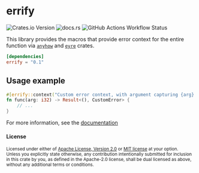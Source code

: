 # errify

![Crates.io Version](https://img.shields.io/crates/v/errify?style=flat-square)
![docs.rs](https://img.shields.io/docsrs/errify?style=flat-square)
![GitHub Actions Workflow Status](https://img.shields.io/github/actions/workflow/status/LazyMechanic/errify/ci.yml?branch=master&style=flat-square)

This library provides the macros that provide error context for the entire function via [`anyhow`](https://docs.rs/anyhow/latest/anyhow/) and [`eyre`](https://docs.rs/eyre/latest/eyre/) crates.

```toml
[dependencies]
errify = "0.1"
```

## Usage example
```rust
#[errify::context("Custom error context, with argument capturing {arg} = {}", arg)]
fn func(arg: i32) -> Result<(), CustomError> {
    // ...
}
```

For more information, see the [documentation](https://docs.rs/errify)

#### License

<sup>
Licensed under either of <a href="LICENSE-APACHE">Apache License, Version
2.0</a> or <a href="LICENSE-MIT">MIT license</a> at your option.
</sup>

<br>

<sub>
Unless you explicitly state otherwise, any contribution intentionally submitted
for inclusion in this crate by you, as defined in the Apache-2.0 license, shall
be dual licensed as above, without any additional terms or conditions.
</sub>